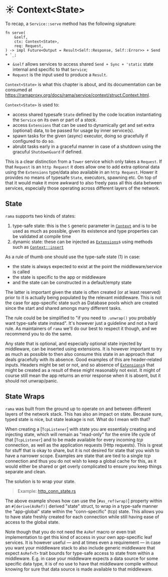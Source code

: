 # ☀️ Context\<State\>

To recap, a `Service::serve` method has the following signature:

```rust,noplayground
fn serve(
    &self,
    ctx: Context<State>,
    req: Request,
) -> impl Future<Output = Result<Self::Response, Self::Error>> + Send + '_;
```

- `&self` allows services to access shared `Send + Sync + 'static` state internal and specific to that `Service`;
- `Request` is the input used to produce a `Result`.

`Context<State>` is what this chapter is about,
and its documemtation can be consumed at <https://ramaproxy.org/docs/rama/service/context/struct.Context.html>.

`Context<State>` is used to:

- access shared typesafe `State` defined by the code location instantiating the `Service` on its own or part of a _stack_.
- access `Extensions` that can be used to dynamically get and set extra (optional) data, to be passed for usage by inner service(s).
- spawn tasks for the given (async) executor, doing so gracefully if configured to do so.
- abrubt tasks early in a graceful manner in case of a shutdown using the gracuful `ShutdownGuard` if defined.

This is a clear distinction from a `Tower` service which only takes a `Request`.
If that `Request` is an `http Request` it does allow one to add extra optional data using
the `Extensions` type/data also available in an `http Request`. Hower it provides no means
of typesafe `State`, executors, spawning etc. On top of that it would make it more awkward to
also freely pass all this data between services, especially those operating
across different layers of the network.

## State

`rama` supports two kinds of states:

1. type-safe state: this is the `S` generic parameter in [`Context`] and is to be used
   as much as possible, given its existence and type properties can be validated at compile time
2. dynamic state: these can be injected as [`Extensions`]s using methods such as [`Context::insert`]

As a rule of thumb one should use the type-safe state (1) in case:

- the state is always expected to exist at the point the middleware/service is called
- the state is specific to the app or middleware
- and the state can be constructed in a default/empty state

The latter is important given the state is often created (or at least reserved) prior to
it is actually being populated by the relevant middleware. This is not the case for app-specific state
such as Database pools which are created since the start and shared amongs many different tasks.

The rule could be be simplified to "if you need to `.unwrap()` you probably want type-safe state instead".
It's however just a guideline and not a hard rule. As maintainers of `rama` we'll do our best to respect it though,
and we recommend you to do the same.

Any state that is optional, and especially optional state injected by middleware, can be inserted using extensions.
It is however important to try as much as possible to then also consume this state in an approach that deals
gracefully with its absence. Good examples of this are header-related inputs. Headers might be set or not,
and so absence of [`Extensions`]s that might be created as a result of these might reasonably not exist.
It might of course still mean the app returns an error response when it is absent, but it should not unwrap/panic.

[`Context`]: https://ramaproxy.org/docs/rama/service/context/struct.Context.html
[`Context::insert`]: https://ramaproxy.org/docs/rama/service/context/struct.Context.html#method.insert
[`Extensions`]: https://ramaproxy.org/docs/rama/service/context/struct.Extensions.html

## State Wraps

`rama` was built from the ground up to operate on and between different layers of the network stack.
This has also an impact on state. Because sure, typed state is nice, but state leakage is not. What do I mean with that?

When creating a [`TcpListener`] with state you are essentialy creating and injecting state, which will remain
as "read-only" for the enire life cycle of that [`TcpListener`] and to be made available for every incoming _tcp_ connection,
as well as the application requests (Http requests). This is great for stuff that is okay to share, but it is not desired
for state that you wish to have a narrower scope. Examples are state that are tied to a single _tcp_ connection and thus
you do not wish to keep a global cache for this, as it would either be shared or get overly complicated to ensure
you keep things separate and clean.

The solution is to wrap your state.

> Example: [http_conn_state.rs](https://github.com/plabayo/rama/tree/main/examples/http_conn_state.rs)

The above example shows how can use the [`#as_ref(wrap)`] property within an `#[derive(AsRef)]` derived "state" struct,
to wrap in a type-safe manner the "app-global" state within the "conn-specific" (tcp) state. This allows you to have
state freshly created for each connection while still having ease of access to the global state.

Note though that you do not need the `AsRef` macro or even trait implementation to get this kind of access in your
own app-specific leaf services. It is however useful — and at times even a requirement — in case you want your
middleware stack to also include generic middleware that expect `AsRef<T>` trait bounds for type-safe access to
state from within a middleware. E.g. in case your middleware expects a data source for some specific data type,
it is of no use to have that middleware compile without knowing for sure that data source is made available
to that middleware.
